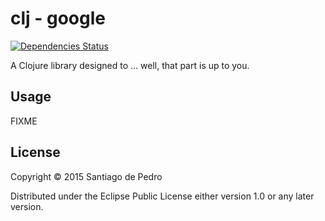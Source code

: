 # clj - google
[![Dependencies Status](https://versions.deps.co/xerp/clj-google/status.png)](https://versions.deps.co/xerp/clj-google)


A Clojure library designed to ... well, that part is up to you.

## Usage

FIXME

## License

Copyright © 2015 Santiago de Pedro

Distributed under the Eclipse Public License either version 1.0 or any later version.
